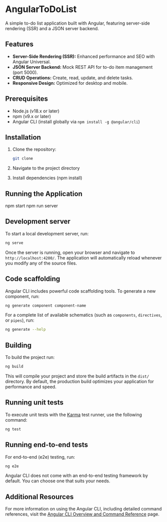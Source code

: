 # AngularToDoList

A simple to-do list application built with Angular, featuring server-side rendering (SSR) and a JSON server backend.

## Features

- **Server-Side Rendering (SSR):** Enhanced performance and SEO with Angular Universal.
- **JSON Server Backend:** Mock REST API for to-do item management (port 5000).
- **CRUD Operations:** Create, read, update, and delete tasks.
- **Responsive Design:** Optimized for desktop and mobile.

## Prerequisites

- Node.js (v18.x or later)
- npm (v9.x or later)
- Angular CLI (install globally via `npm install -g @angular/cli`)

## Installation

1. Clone the repository:
   ```bash
   git clone

2. Navigate to the project directory

3. Install dependencies (npm install)

## Running the Application
npm start
npm run server

## Development server

To start a local development server, run:

```bash
ng serve
```

Once the server is running, open your browser and navigate to `http://localhost:4200/`. The application will automatically reload whenever you modify any of the source files.

## Code scaffolding

Angular CLI includes powerful code scaffolding tools. To generate a new component, run:

```bash
ng generate component component-name
```

For a complete list of available schematics (such as `components`, `directives`, or `pipes`), run:

```bash
ng generate --help
```

## Building

To build the project run:

```bash
ng build
```

This will compile your project and store the build artifacts in the `dist/` directory. By default, the production build optimizes your application for performance and speed.

## Running unit tests

To execute unit tests with the [Karma](https://karma-runner.github.io) test runner, use the following command:

```bash
ng test
```

## Running end-to-end tests

For end-to-end (e2e) testing, run:

```bash
ng e2e
```

Angular CLI does not come with an end-to-end testing framework by default. You can choose one that suits your needs.

## Additional Resources

For more information on using the Angular CLI, including detailed command references, visit the [Angular CLI Overview and Command Reference](https://angular.dev/tools/cli) page.
